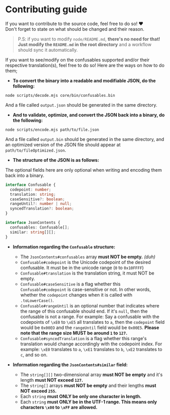 # Contributing guide

If you want to contribute to the source code, feel free to do so! ❤️<br>
Don't forget to state on what should be changed and their reason.

> P.S: if you want to modify `node/README.md`, **there's no need for that! Just modify the `README.md` in the root directory** and a workflow should sync it automatically.

If you want to see/modify on the confusables supported and/or their respective translation(s), feel free to do so! Here are the ways on how to do them;

- **To convert the binary into a readable and modifiable JSON, do the following:**

```console
node scripts/decode.mjs core/bin/confusables.bin
```

And a file called `output.json` should be generated in the same directory.

- **And to validate, optimize, and convert the JSON back into a binary, do the following:**

```console
node scripts/encode.mjs path/to/file.json
```

And a file called `output.bin` should be generated in the same directory, and an optimized version of the JSON file should appear at `path/to/fileOptimized.json`.

- **The structure of the JSON is as follows:**

The optional fields here are only optional when writing and encoding them back into a binary.

```ts
interface Confusable {
  codepoint: number;
  translation: string;
  caseSensitive?: boolean;
  rangeUntil?: number | null;
  syncedTranslation?: boolean;
}

interface JsonContents {
  confusables: Confusable[];
  similar: string[][];
}
```

- **Information regarding the `Confusable` structure:**

	- The `JsonContents#confusables` array **must NOT be empty.** *(duh)*
	- `Confusable#codepoint` is the Unicode codepoint of the desired confusable. It must be in the unicode range (`0` to `0x10FFFF`)
	- `Confusable#translation` is the translation string, it must NOT be empty.
	- `Confusable#caseSensitive` is a flag whether this `Confusable#codepoint` is case-sensitive or not. In other words, whether the `codepoint` changes when it is called with `.toLowerCase()`.
	- `Confusable#rangeUntil` is an optional number that indicates where the range of this confusable should end. If it's `null`, then the confusable is not a range. For example: Say a confusable with the codepoints of `\xE0` to `\xE5` all translates to `a`, then the `codepoint` field would be `0x00EO` and the `rangeUntil` field would be `0x00E5`. **Please note that the range size MUST be around `1` to `127`.**
	- `Confusable#syncedTranslation` is a flag whether this range's translation would change accordingly with the codepoint index. For example: `\xE0` translates to `a`, `\xE1` translates to `b`, `\xE2` translates to `c`, and so on.

- **Information regarding the `JsonContents#similar` field:**

	- The `string[][]` two-dimensional array **must NOT be empty** and it's length **must NOT exceed `127`.**
	- The `string[]` arrays **must NOT be empty** and their lengths **must NOT exceed `255`.**
	- Each `string` **must ONLY be only one character in length.**
	- Each `string` **must ONLY be in the UTF-1 range. This means only characters `\x00` to `\xFF` are allowed.**